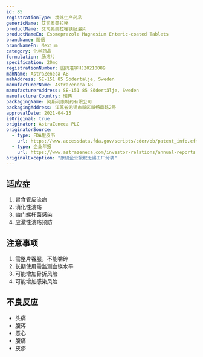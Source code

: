 ```yaml
---
id: 85
registrationType: 境外生产药品
genericName: 艾司奥美拉唑
productName: 艾司奥美拉唑镁肠溶片
productNameEn: Esomeprazole Magnesium Enteric-coated Tablets
brandName: 耐信
brandNameEn: Nexium
category: 化学药品
formulation: 肠溶片
specification: 20mg
registrationNumber: 国药准字HJ20210089
mahName: AstraZeneca AB
mahAddress: SE-151 85 Södertälje, Sweden
manufacturerName: AstraZeneca AB
manufacturerAddress: SE-151 85 Södertälje, Sweden
manufacturerCountry: 瑞典
packagingName: 阿斯利康制药有限公司
packagingAddress: 江苏省无锡市新区新畅南路2号
approvalDate: 2021-04-15
isOriginal: true
originator: AstraZeneca PLC
originatorSource:
  - type: FDA橙皮书
    url: https://www.accessdata.fda.gov/scripts/cder/ob/patent_info.cfm?Product_No=001&Appl_No=021153
  - type: 企业年报
    url: https://www.astrazeneca.com/investor-relations/annual-reports.html
originalException: "原研企业授权无锡工厂分装"
---
```


## 适应症

1. 胃食管反流病
2. 消化性溃疡
3. 幽门螺杆菌感染
4. 应激性溃疡预防

## 注意事项

1. 需整片吞服，不能嚼碎
2. 长期使用需监测血镁水平
3. 可能增加骨折风险
4. 可能增加感染风险

## 不良反应

- 头痛
- 腹泻
- 恶心
- 腹痛
- 皮疹 